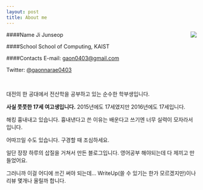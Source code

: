 ```yaml
---
layout: post
title: About me
---
```


<!--
<p align = "center">
  <img src = "/images/About_me.png" width = "250" height = "250">
</p>
-->
<img style="float: right;" src="https://lh3.googleusercontent.com/M43IvUf1EPiZld93KxkUq80GLz96ILWUEP_VAYLozp9bDZu9a6ifmbsV8EecJizz7lbycTWSbvuqH0mSjKgAiLeD-RhUAlEOewgdDOOL8f2Z4mbVa37nPUAUMKMddH9OXSetKAadmnj5OtWUq64tKgUOSRaW2XzRX-mypvihqwul0BNToTPZq34dTbODxdXAJzMK_StGRrsgE4bjXn05W6VlVL-JDoWQ4I5Uwb5RDjUmoO44j0-lJbqfc5C0vdNwzpM0oAkegydSqR9A4QxcoctwElRngtODRDWOOjID5QnY1XPh7NTSi-IOEFZJlC9M3tJCjqJyXXacvk8nbVxyZJ_nd-sIdLqQkOW5HlATpYYNKW8jZOT-dw4UX52rtD7QFAUayQtdS5vGC06eXQEwxUfhFqDnbw5HYoLABMZW7zmCcr8KO3blExpWwbsuWwjVkrqVcrVLYNhorfXTqPy9z321O9tq8GboS9ZlECibnL0FL5-Fzrc_2j34t4YbfjtMDr35QnYT8mrAs-6mkboPzRP0vvteUMxaqenODV9vCzbvG5tjNOPYJzwkeP7zJUu8w_g2=s150-no">

####Name
Ji Junseop

####School
School of Computing, KAIST

####Contacts
E-mail: <a href = "mailto:gaon0403@gmail.com">gaon0403@gmail.com</a>

Twitter: <a href = "https://twitter.com/gaonnr0403">@gaonnarae0403</a>

<br clear = "left">

대전의 한 공대에서 전산학을 공부하고 있는 순수한 학부생입니다.

**사실 풋풋한 17세 여고생입니다.** 2015년에도 17세였지만 2016년에도 17세입니다.

해킹 흉내내고 있습니다. 흉내낸다고 쓴 이유는 배운다고 쓰기엔 너무 실력이 모자라서입니다.

어따끄일 수도 있습니다. 구경할 때 조심하세요.

일단 장장 하루의 삽질을 거쳐서 만든 블로그입니다. 영어공부 해야되는데 다 제끼고 만들었어요.

그러니까 이걸 어디에 쓰긴 써야 되는데... WriteUp(쓸 수 있기는 한가 모르겠지만)이나 리뷰 몇개나 올릴까 합니다.
